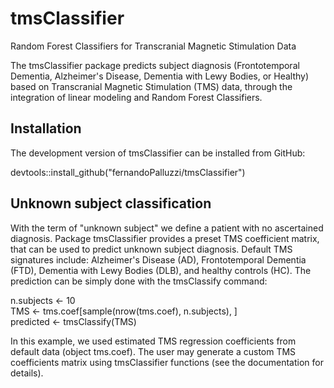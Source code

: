 # tmsClassifier
Random Forest Classifiers for Transcranial Magnetic Stimulation Data

The tmsClassifier package predicts subject diagnosis (Frontotemporal Dementia, Alzheimer's Disease, Dementia with Lewy Bodies, or Healthy) based on Transcranial Magnetic Stimulation (TMS) data, through the integration of linear modeling and Random Forest Classifiers.

## Installation

The development version of tmsClassifier can be installed from GitHub:

devtools::install_github("fernandoPalluzzi/tmsClassifier")

## Unknown subject classification

With the term of "unknown subject" we define a patient with no ascertained diagnosis. Package tmsClassifier provides a preset TMS coefficient matrix, that can be used to predict unknown subject diagnosis.
Default TMS signatures include: Alzheimer's Disease (AD), Frontotemporal Dementia (FTD), Dementia with Lewy Bodies (DLB), and healthy controls (HC).
The prediction can be simply done with the tmsClassify command:

n.subjects <- 10  
TMS <- tms.coef[sample(nrow(tms.coef), n.subjects), ]  
predicted <- tmsClassify(TMS)

In this example, we used estimated TMS regression coefficients from default data (object tms.coef). The user may generate a custom TMS coefficients matrix using tmsClassifier functions (see the documentation for details).
